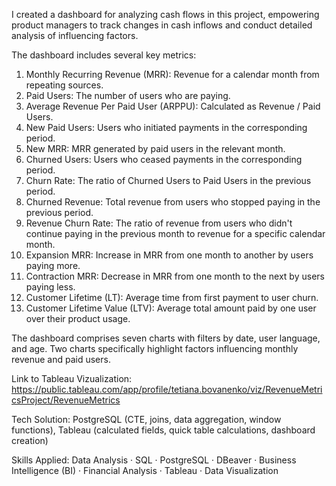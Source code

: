I created a dashboard for analyzing cash flows in this project, empowering product managers to track changes in cash inflows and conduct detailed analysis of influencing factors.

The dashboard includes several key metrics:

 1) Monthly Recurring Revenue (MRR): Revenue for a calendar month from repeating sources.
 2) Paid Users: The number of users who are paying.
 3) Average Revenue Per Paid User (ARPPU): Calculated as Revenue / Paid Users.
 4) New Paid Users: Users who initiated payments in the corresponding period.
 5) New MRR: MRR generated by paid users in the relevant month.
 6) Churned Users: Users who ceased payments in the corresponding period.
 7) Churn Rate: The ratio of Churned Users to Paid Users in the previous period.
 8) Churned Revenue: Total revenue from users who stopped paying in the previous period.
 9) Revenue Churn Rate: The ratio of revenue from users who didn't continue paying in the previous month to revenue for a specific calendar month.
 10) Expansion MRR: Increase in MRR from one month to another by users paying more.
 11) Contraction MRR: Decrease in MRR from one month to the next by users paying less.
 12) Customer Lifetime (LT): Average time from first payment to user churn.
 13) Customer Lifetime Value (LTV): Average total amount paid by one user over their product usage.

The dashboard comprises seven charts with filters by date, user language, and age. Two charts specifically highlight factors influencing monthly revenue and paid users.

Link to Tableau Vizualization: https://public.tableau.com/app/profile/tetiana.bovanenko/viz/RevenueMetricsProject/RevenueMetrics

Tech Solution:
PostgreSQL (CTE, joins, data aggregation, window functions), Tableau (calculated fields, quick table calculations, dashboard creation)

Skills Applied:
Data Analysis · SQL · PostgreSQL · DBeaver · Business Intelligence (BI) · Financial Analysis · Tableau · Data Visualization
